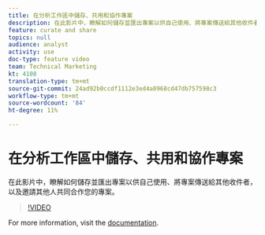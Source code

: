 ```yaml
---
title: 在分析工作區中儲存、共用和協作專案
description: 在此影片中，瞭解如何儲存並匯出專案以供自己使用、將專案傳送給其他收件者，以及邀請其他人共同合作您的專案。
feature: curate and share
topics: null
audience: analyst
activity: use
doc-type: feature video
team: Technical Marketing
kt: 4108
translation-type: tm+mt
source-git-commit: 24ad92b0ccdf1112e3ed4a0968cd47db757598c3
workflow-type: tm+mt
source-wordcount: '84'
ht-degree: 11%

---
```



# 在分析工作區中儲存、共用和協作專案

在此影片中，瞭解如何儲存並匯出專案以供自己使用、將專案傳送給其他收件者，以及邀請其他人共同合作您的專案。

>[!VIDEO](https://video.tv.adobe.com/v/30993/?quality=12)

For more information, visit the [documentation](https://docs.adobe.com/content/help/zh-Hant/analytics/analyze/analysis-workspace/curate-share/send-schedule-files.html).

